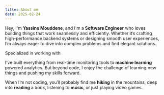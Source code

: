 ```yaml
---
title: About me
date: 2025-02-24
---
```


Hey, I'm **Yassine Mouddene**, and I'm a **Software Engineer** who loves building things that work seamlessly and efficiently. Whether it’s crafting high-performance backend systems or designing smooth user experiences, I’m always eager to dive into complex problems and find elegant solutions.

Specialized in working with <Spring /><Django /><React /><Angular /><Java /><Python /><Typescript/>

I’ve built everything from real-time monitoring tools to **machine learning** powered analytics. But beyond code, I enjoy the challenge of learning new things and pushing my skills forward.

When I’m not coding, you’ll probably find me **hiking** in the mountains, deep into **reading** a book, listening to **music**, or just playing video games. 